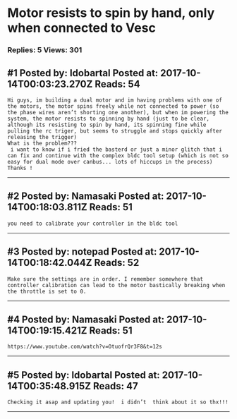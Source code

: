 # Motor resists to spin by hand, only when connected to Vesc

### Replies: 5 Views: 301

## \#1 Posted by: Idobartal Posted at: 2017-10-14T00:03:23.270Z Reads: 54

```
Hi guys, im building a dual motor and im having problems with one of the motors, the motor spins freely while not connected to power (so the phase wires aren’t shorting one another), but when im powering the system, the motor resists to spinning by hand (just to be clear, although its resisting to spin by hand, its spinning fine while pulling the rc triger, but seems to struggle and stops quickly after releasing the trigger)
What is the problem??? 
 i want to know if i fried the basterd or just a minor glitch that i can fix and continue with the complex bldc tool setup (which is not so easy for dual mode over canbus... lots of hiccups in the process)
Thanks !
```

---
## \#2 Posted by: Namasaki Posted at: 2017-10-14T00:18:03.811Z Reads: 51

```
you need to calibrate your controller in the bldc tool
```

---
## \#3 Posted by: notepad Posted at: 2017-10-14T00:18:42.044Z Reads: 52

```
Make sure the settings are in order. I remember somewhere that controller calibration can lead to the motor bastically breaking when the throttle is set to 0.
```

---
## \#4 Posted by: Namasaki Posted at: 2017-10-14T00:19:15.421Z Reads: 51

```
https://www.youtube.com/watch?v=OtuofrQr3F8&t=12s
```

---
## \#5 Posted by: Idobartal Posted at: 2017-10-14T00:35:48.915Z Reads: 47

```
Checking it asap and updating you!  i didn’t  think about it so thx!!!
```

---

